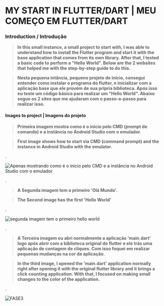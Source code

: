 # MY START IN FLUTTER/DART | MEU COMEÇO EM FLUTTER/DART

<h3>Introduction / Introdução</h3>

<blockquote><b> In this small instance, a small project to start with, I was able to understand how to install the Flutter program and start it with the base application that comes from its own library.
After that, I tested a basic code to perform a "Hello World". Below are the 2 websites that helped me with the step-by-step guide to do this. </b></blockquote>

<blockquote><b> Nesta pequena intância, pequeno projeto de início, consegui entender como instalar o programa do flutter, e inicializar com a aplicação base que ele provém de sua prípria biblioteca.
Após isso eu teste um código básico para realizar um "Hello World". Abaixo segue os 2 sites que me ajudaram com o passo-a-passo para realizar isso. </b></blockquote>

<h4> Images to project | Imagens do projeto </h4>

<blockquote><b>Primeira imagem mostra como é o inicio pelo CMD (prompt de comando) e a instância no Android Studio com o emulador. </b></blockquote>
<blockquote><b>First image shows how to start via CMD (command prompt) and the instance in Android Studio with the emulator. </b></blockquote>

<p>.</p>


![Apenas mostrando como é o inicio pelo CMD e a instância no Android Studio com o emulador](https://github.com/user-attachments/assets/e5ed50f9-e096-4913-9ab0-bc09ef05ad69)

<p>.</p>



<blockquote><b> A Segunda imagem tem o primeiro 'Olá Mundo'.</b></blockquote>
<blockquote><b> The Second image has the first 'Hello World'</b></blockquote>

<p>.</p>


![segunda imagem tem o primeiro hello world](https://github.com/user-attachments/assets/2c8d9756-eb87-47b2-93d0-011ae50390e5)

<p>.</p>


<blockquote><b> A Terceira imagem eu abri normalmente a aplicação 'main.dart' logo após abrir com a biblioteca original do flutter e ele trás uma aplicação de contagem de cliques. 
Com isso foquei em realizar pequenas mudanças na cor da aplicação. </b></blockquote>
<blockquote><b> In the third image, I opened the 'main.dart' application normally right after opening it with the original flutter library and it brings a click counting application. 
With that, I focused on making small changes to the color of the application. </b></blockquote>


<p>.</p>

![FASE3](https://github.com/user-attachments/assets/3a710c84-6a47-4216-9e7f-eeaff1759780)
